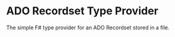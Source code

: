 ADO Recordset Type Provider
=================

The simple F# type provider for an ADO Recordset stored in a file.